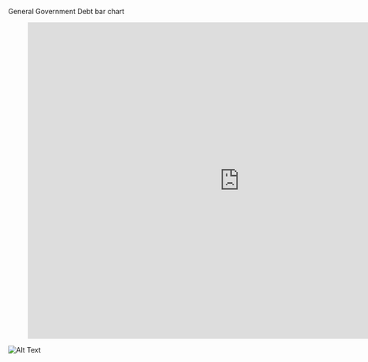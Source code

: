 General Government Debt bar chart
<figure class="iframe_container">
  <iframe src="https://data.oecd.org/chart/5Pee" width="860" height="645" style="border: 0" mozallowfullscreen="true" webkitallowfullscreen="true" allowfullscreen="true"><a href="https://data.oecd.org/chart/5Pee" target="_blank">OECD Chart: General government debt, Total, % of GDP, Annual, 2015</a> </iframe>
</figure>

![Alt Text](https://data.oecd.org/chart/5Pee)
